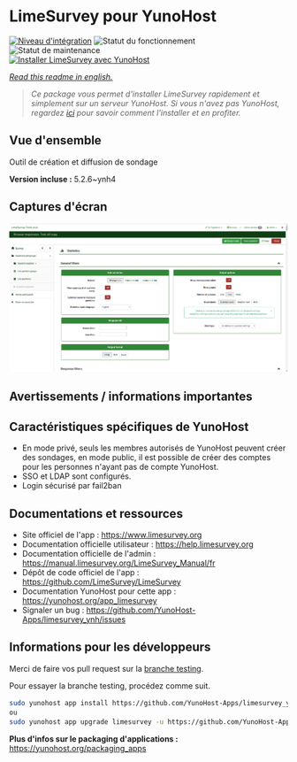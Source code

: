 <!--
N.B.: This README was automatically generated by https://github.com/YunoHost/apps/tree/master/tools/README-generator
It shall NOT be edited by hand.
-->

# LimeSurvey pour YunoHost

[![Niveau d'intégration](https://dash.yunohost.org/integration/limesurvey.svg)](https://dash.yunohost.org/appci/app/limesurvey) ![Statut du fonctionnement](https://ci-apps.yunohost.org/ci/badges/limesurvey.status.svg) ![Statut de maintenance](https://ci-apps.yunohost.org/ci/badges/limesurvey.maintain.svg)  
[![Installer LimeSurvey avec YunoHost](https://install-app.yunohost.org/install-with-yunohost.svg)](https://install-app.yunohost.org/?app=limesurvey)

*[Read this readme in english.](./README.md)*

> *Ce package vous permet d'installer LimeSurvey rapidement et simplement sur un serveur YunoHost.
Si vous n'avez pas YunoHost, regardez [ici](https://yunohost.org/#/install) pour savoir comment l'installer et en profiter.*

## Vue d'ensemble

Outil de création et diffusion de sondage


**Version incluse :** 5.2.6~ynh4


## Captures d'écran

![Capture d'écran de LimeSurvey](./doc/screenshots/create_html_statistic_screen.png)

## Avertissements / informations importantes

## Caractéristiques spécifiques de YunoHost

* En mode privé, seuls les membres autorisés de YunoHost peuvent créer des sondages, en mode public, il est possible de créer des comptes pour les personnes n'ayant pas de compte YunoHost.
* SSO et LDAP sont configurés.
* Login sécurisé par fail2ban

## Documentations et ressources

* Site officiel de l'app : <https://www.limesurvey.org>
* Documentation officielle utilisateur : <https://help.limesurvey.org>
* Documentation officielle de l'admin : <https://manual.limesurvey.org/LimeSurvey_Manual/fr>
* Dépôt de code officiel de l'app : <https://github.com/LimeSurvey/LimeSurvey>
* Documentation YunoHost pour cette app : <https://yunohost.org/app_limesurvey>
* Signaler un bug : <https://github.com/YunoHost-Apps/limesurvey_ynh/issues>

## Informations pour les développeurs

Merci de faire vos pull request sur la [branche testing](https://github.com/YunoHost-Apps/limesurvey_ynh/tree/testing).

Pour essayer la branche testing, procédez comme suit.

``` bash
sudo yunohost app install https://github.com/YunoHost-Apps/limesurvey_ynh/tree/testing --debug
ou
sudo yunohost app upgrade limesurvey -u https://github.com/YunoHost-Apps/limesurvey_ynh/tree/testing --debug
```

**Plus d'infos sur le packaging d'applications :** <https://yunohost.org/packaging_apps>

